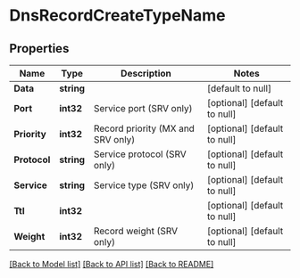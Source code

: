 # DnsRecordCreateTypeName

## Properties
Name | Type | Description | Notes
------------ | ------------- | ------------- | -------------
**Data** | **string** |  | [default to null]
**Port** | **int32** | Service port (SRV only) | [optional] [default to null]
**Priority** | **int32** | Record priority (MX and SRV only) | [optional] [default to null]
**Protocol** | **string** | Service protocol (SRV only) | [optional] [default to null]
**Service** | **string** | Service type (SRV only) | [optional] [default to null]
**Ttl** | **int32** |  | [optional] [default to null]
**Weight** | **int32** | Record weight (SRV only) | [optional] [default to null]

[[Back to Model list]](../README.md#documentation-for-models) [[Back to API list]](../README.md#documentation-for-api-endpoints) [[Back to README]](../README.md)


